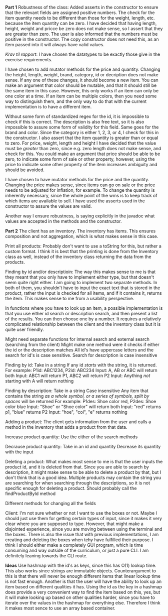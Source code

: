 **Part 1**
Robustness of the class:
Added asserts in the constructor to ensure
that the relevant fields are assigned positive numbers.
The check for the item quantity needs to be
different than those for the weight, length, etc. because the item quantity can
be zero. I have decided that having length,
height, weight and pricce be zero does not
make sense, so I assert that they are greater than zero.
The user is also informed that the numbers
must be positive in the constructor.
The copy constructor does not need this,
as an item passed into it will always have
valid values.

_Krav til rapport_:
I have chosen the datatypes to be exactly those give in the 
exercise requirements.

I have chosen to add mutator methods for the price and quantity.
Changing the height, length, weight, brand, category, id or decription
does not make sense. If any one of these changes, it should become a new item.
You can make an argument that color should be mutable, and that it should still
be the same item in this case. However, this only works if an item can only be one
color at a time. If an item can be multiple colors, then you need some way to
distinguish them, and the only way to do that with the current implementation
is to have a different item.

Without some form of standardized regex for the id, it is impossible to check
if this is correct.
The description is also free text, so
it is also impossible to assure some form of validity for this field. 
Same goes for the brand and color. 
Since the category is either 1, 2, 3, or 4, I check for this in
the constructor. I also assert that the item quantity is greater than or equal 
to zero. For price, weight, length and height I have decided that the value must 
be *greater* than zero, since e.g. zero length does not make sense, and check for this. You could make an argument that price should be able to be zero, to indicate some form of sale or other property, however, using the price to indicate some other property of the item increases ambiguity and should be avoided.

I have chosen to have mutator methods for the price and the quantity. Changing
the price makes sense, since items can go on sale or the price needs to be 
adjusted for inflation, for example. To change the quantity is inherently necessary, 
since the whole point of the wms is to keep track of which items are available to sell.
I have used the asserts used in the constructor to assure the values are valid.

Another way I ensure robustness, is saying explicitly in the javadoc what values are
accepted in the methods and the constructor.

**Part 2**
The client has an inventory. The inventory has items.
This ensures composition and not aggregation, which
is what makes sense in this case.

Print all products:
Probably don't want to use a toString for this,
but rather a custom format. I think it is best that
the printing is done from the Inventory class as well,
instead of the inventory class returning the data from
the products.

Finding by id and/or descriptioin:
The way this makes sense to me is that they meant
that you only have to implement either type, but that
doesn't seem quite right either. I am going to implement
two separate methods.
In both of them, you shouldn't have to input the exact
text that is stored in the product, rather the input is
checked for all items, and if it contains it, returns the item.
This makes sense to me from a usability perspective.

In functions where you have to look up an item, a possible 
implementation is that you use either id search or description
search, and then present a list of the results. You can then
choose one by a number. It requires a relatively complicated
relationship between the client and the inventory class but
it is quite user friendly.

Might need separate functions for internal search and
external search (searching from the client)
Might make one method were it checks if either
the id or the description matches
All id's have uppercase letters and the search
for id's is case sensitive.
Search for description is case insensitive

Finding by id:
Take in a string
If any id *starts* with the string, it is returned.
For example: P1id: ABC1234, P2id: ABC234
Input: A, AB or ABC will return both
Input: ABC1 will return P1, ABC2 will return P2
Input: Anything *not* starting with A will return nothing

Finding by description:
Take in a string
Case insensitive
Any item that contains the string *as a whole symbol,*
*or a series of symbols, split by spaces*  will be returned
For example: P1des: Shoe color red, P2des: Shoe color blue
Input: "Shoe" or "Shoe color" will return both
Input: "red" returns p1, "blue" returns P2
Input: "hoe", "col", "e" returns nothing


Adding a product:
The client gets information from the user and calls
a method in the inventory that adds a product from that
data.

Increase product quantity:
Use the either of the search methods

Decrause product quantity:
Take in an id and quantity
Decrease its quantity with the input

Deleting a product:
What makes most sense to me is that the user inputs the product
id, and it is deleted from that. Since you are able to search
by description, it might make sense to be able to delete a 
product by that, but I don't think that is a good idea.
Multiple products may contain the string you are searching
for when searching through the descriptions, so it is not
specific enough for deleting a product.
Should probably call the findProductById method

Different methods for changing all the fields

Client:
I'm not sure whether or not I want to use the boxes or not.
Maybe I should just use them for getting certain types of input,
since it makes it very clear where you are supposed to type.
However, that might make a disjointed experience, since you are
moving between using the terminal and the boxes. There is also
the issue that with previous implementations, I am creating and
deleting the boxes when tehy have fulfilled their purpose. I
think I should either make a completely GUI program, which is 
time consuming and way outside of the curriculum, or just a pure
CLI. I am definitely leaning towards the CLI route.

**Ideas**
Use hashmap with the id's as keys, since this has O(1) lookup time.
This also works since strings are immutable objects.
Counterargument to this is that there will never be enough different items
that linear lookup time is not fast enough.
Another is that the user will have the ability to look up an item based
on different qualities it has. Using the id as the key in a hashmap does
provide a very convenient way to find the item based on this, yes, but
it will make looking up based on other qualities harder, since you have
to iterate over the values in the hashmap for everything else. Therefore
I think it makes most sence to use an array based container.